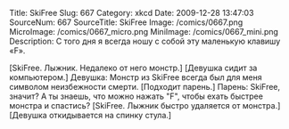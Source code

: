 Title: SkiFree 
Slug: 667 
Category: xkcd 
Date: 2009-12-28 13:47:03 
SourceNum: 667 
SourceTitle: SkiFree 
Image: /comics/0667.png 
MicroImage: /comics/0667_micro.png 
MiniImage: /comics/0667_mini.png 
Description: С того дня я всегда ношу с собой эту маленькую клавишу «F». 

[SkiFree. Лыжник. Недалеко от него монстр.]
[Девушка сидит за компьютером.]
Девушка: Монстр из SkiFree всегда был для меня символом неизбежности смерти.
[Подходит парень.]
Парень: SkiFree, значит? А ты знаешь, что можно нажать "F", чтобы ехать быстрее монстра и спастись?
[SkiFree. Лыжник быстро удаляется от монстра.]
[Девушка откидывается на спинку стула.]